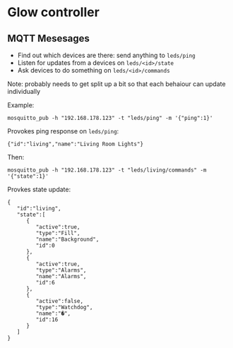 # Glow controller


## MQTT Mesesages
- Find out which devices are there: send anything to `leds/ping`
- Listen for updates from a devices on `leds/<id>/state`
- Ask devices to do something on `leds/<id>/commands`

Note: probably needs to get split up a bit so that each behaiour can update
individually

Example:
```
mosquitto_pub -h "192.168.178.123" -t "leds/ping" -m '{"ping":1}'
```
Provokes ping response on `leds/ping`:
```
{"id":"living","name":"Living Room Lights"}
```

Then:
```
mosquitto_pub -h "192.168.178.123" -t "leds/living/commands" -m '{"state":1}'
```

Provkes state update:
```
{
   "id":"living",
   "state":[
      {
         "active":true,
         "type":"Fill",
         "name":"Background",
         "id":0
      },
      {
         "active":true,
         "type":"Alarms",
         "name":"Alarms",
         "id":6
      },
      {
         "active":false,
         "type":"Watchdog",
         "name":"�",
         "id":16
      }
   ]
}
```

